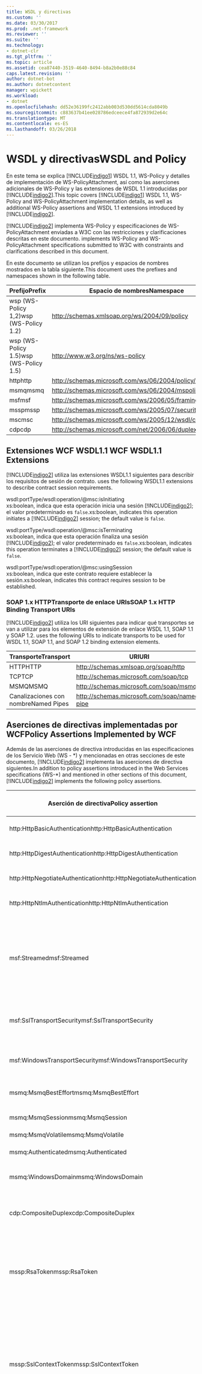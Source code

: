 ```yaml
---
title: WSDL y directivas
ms.custom: ''
ms.date: 03/30/2017
ms.prod: .net-framework
ms.reviewer: ''
ms.suite: ''
ms.technology:
- dotnet-clr
ms.tgt_pltfrm: ''
ms.topic: article
ms.assetid: cea87440-3519-4640-8494-b8a2b0e88c84
caps.latest.revision: ''
author: dotnet-bot
ms.author: dotnetcontent
manager: wpickett
ms.workload:
- dotnet
ms.openlocfilehash: dd52e36199fc2412abb003d530dd5614cda8049b
ms.sourcegitcommit: c883637b41ee028786edceece4fa872939d2e64c
ms.translationtype: MT
ms.contentlocale: es-ES
ms.lasthandoff: 03/26/2018
---
```

# <a name="wsdl-and-policy"></a><span data-ttu-id="53557-102">WSDL y directivas</span><span class="sxs-lookup"><span data-stu-id="53557-102">WSDL and Policy</span></span>
<span data-ttu-id="53557-103">En este tema se explica [!INCLUDE[indigo1](../../../../includes/indigo1-md.md)] WSDL 1.1, WS-Policy y detalles de implementación de WS-PolicyAttachment, así como las aserciones adicionales de WS-Policy y las extensiones de WSDL 1.1 introducidas por [!INCLUDE[indigo2](../../../../includes/indigo2-md.md)].</span><span class="sxs-lookup"><span data-stu-id="53557-103">This topic covers [!INCLUDE[indigo1](../../../../includes/indigo1-md.md)] WSDL 1.1, WS-Policy and WS-PolicyAttachment implementation details, as well as additional WS-Policy assertions and WSDL 1.1 extensions introduced by [!INCLUDE[indigo2](../../../../includes/indigo2-md.md)].</span></span>  
  
 [!INCLUDE[indigo2](../../../../includes/indigo2-md.md)]<span data-ttu-id="53557-104"> implementa WS-Policy y especificaciones de WS-PolicyAttachment enviadas a W3C con las restricciones y clarificaciones descritas en este documento.</span><span class="sxs-lookup"><span data-stu-id="53557-104"> implements WS-Policy and WS-PolicyAttachment specifications submitted to W3C with constraints and clarifications described in this document.</span></span>  
  
 <span data-ttu-id="53557-105">En este documento se utilizan los prefijos y espacios de nombres mostrados en la tabla siguiente.</span><span class="sxs-lookup"><span data-stu-id="53557-105">This document uses the prefixes and namespaces shown in the following table.</span></span>  
  
|<span data-ttu-id="53557-106">Prefijo</span><span class="sxs-lookup"><span data-stu-id="53557-106">Prefix</span></span>|<span data-ttu-id="53557-107">Espacio de nombres</span><span class="sxs-lookup"><span data-stu-id="53557-107">Namespace</span></span>|  
|------------|---------------|  
|<span data-ttu-id="53557-108">wsp (WS-Policy 1,2)</span><span class="sxs-lookup"><span data-stu-id="53557-108">wsp (WS-Policy 1.2)</span></span>|http://schemas.xmlsoap.org/ws/2004/09/policy|  
|<span data-ttu-id="53557-109">wsp (WS-Policy 1.5)</span><span class="sxs-lookup"><span data-stu-id="53557-109">wsp (WS-Policy 1.5)</span></span>|http://www.w3.org/ns/ws-policy|  
|<span data-ttu-id="53557-110">http</span><span class="sxs-lookup"><span data-stu-id="53557-110">http</span></span>|http://schemas.microsoft.com/ws/06/2004/policy/http|  
|<span data-ttu-id="53557-111">msmq</span><span class="sxs-lookup"><span data-stu-id="53557-111">msmq</span></span>|http://schemas.microsoft.com/ws/06/2004/mspolicy/msmq|  
|<span data-ttu-id="53557-112">msf</span><span class="sxs-lookup"><span data-stu-id="53557-112">msf</span></span>|http://schemas.microsoft.com/ws/2006/05/framing/policy|  
|<span data-ttu-id="53557-113">mssp</span><span class="sxs-lookup"><span data-stu-id="53557-113">mssp</span></span>|http://schemas.microsoft.com/ws/2005/07/securitypolicy|  
|<span data-ttu-id="53557-114">msc</span><span class="sxs-lookup"><span data-stu-id="53557-114">msc</span></span>|http://schemas.microsoft.com/ws/2005/12/wsdl/contract|  
|<span data-ttu-id="53557-115">cdp</span><span class="sxs-lookup"><span data-stu-id="53557-115">cdp</span></span>|http://schemas.microsoft.com/net/2006/06/duplex|  
  
## <a name="wcf-wsdl11-extensions"></a><span data-ttu-id="53557-116">Extensiones WCF WSDL1.1 </span><span class="sxs-lookup"><span data-stu-id="53557-116">WCF WSDL1.1 Extensions</span></span>  
 [!INCLUDE[indigo2](../../../../includes/indigo2-md.md)]<span data-ttu-id="53557-117"> utiliza las extensiones WSDL1.1 siguientes para describir los requisitos de sesión de contrato.</span><span class="sxs-lookup"><span data-stu-id="53557-117"> uses the following WSDL1.1 extensions to describe contract session requirements.</span></span>  
  
 wsdl:portType/wsdl:operation/@msc:isInitiating  
 <span data-ttu-id="53557-118">xs:boolean, indica que esta operación inicia una sesión [!INCLUDE[indigo2](../../../../includes/indigo2-md.md)]; el valor predeterminado es `false`.</span><span class="sxs-lookup"><span data-stu-id="53557-118">xs:boolean, indicates this operation initiates a [!INCLUDE[indigo2](../../../../includes/indigo2-md.md)] session; the default value is `false`.</span></span>  
  
 wsdl:portType/wsdl:operation/@msc:isTerminating  
 <span data-ttu-id="53557-119">xs:boolean, indica que esta operación finaliza una sesión [!INCLUDE[indigo2](../../../../includes/indigo2-md.md)]; el valor predeterminado es `false`.</span><span class="sxs-lookup"><span data-stu-id="53557-119">xs:boolean, indicates this operation terminates a [!INCLUDE[indigo2](../../../../includes/indigo2-md.md)] session; the default value is `false`.</span></span>  
  
 wsdl:portType/wsdl:operation/@msc:usingSession  
 <span data-ttu-id="53557-120">xs:boolean, indica que este contrato requiere establecer la sesión.</span><span class="sxs-lookup"><span data-stu-id="53557-120">xs:boolean, indicates this contract requires session to be established.</span></span>  
  
### <a name="soap-1x-http-binding-transport-uris"></a><span data-ttu-id="53557-121">SOAP 1.x HTTPTransporte de enlace URIs</span><span class="sxs-lookup"><span data-stu-id="53557-121">SOAP 1.x HTTP Binding Transport URIs</span></span>  
 [!INCLUDE[indigo2](../../../../includes/indigo2-md.md)]<span data-ttu-id="53557-122"> utiliza los URI siguientes para indicar qué transportes se van a utilizar para los elementos de extensión de enlace WSDL 1.1, SOAP 1.1 y SOAP 1.2.</span><span class="sxs-lookup"><span data-stu-id="53557-122"> uses the following URIs to indicate transports to be used for WSDL 1.1, SOAP 1.1, and SOAP 1.2 binding extension elements.</span></span>  
  
|<span data-ttu-id="53557-123">Transporte</span><span class="sxs-lookup"><span data-stu-id="53557-123">Transport</span></span>|<span data-ttu-id="53557-124">URI</span><span class="sxs-lookup"><span data-stu-id="53557-124">URI</span></span>|  
|---------------|---------|  
|<span data-ttu-id="53557-125">HTTP</span><span class="sxs-lookup"><span data-stu-id="53557-125">HTTP</span></span>|http://schemas.xmlsoap.org/soap/http|  
|<span data-ttu-id="53557-126">TCP</span><span class="sxs-lookup"><span data-stu-id="53557-126">TCP</span></span>|http://schemas.microsoft.com/soap/tcp|  
|<span data-ttu-id="53557-127">MSMQ</span><span class="sxs-lookup"><span data-stu-id="53557-127">MSMQ</span></span>|http://schemas.microsoft.com/soap/msmq|  
|<span data-ttu-id="53557-128">Canalizaciones con nombre</span><span class="sxs-lookup"><span data-stu-id="53557-128">Named Pipes</span></span>|http://schemas.microsoft.com/soap/named-pipe|  
  
## <a name="policy-assertions-implemented-by-wcf"></a><span data-ttu-id="53557-129">Aserciones de directivas implementadas por WCF</span><span class="sxs-lookup"><span data-stu-id="53557-129">Policy Assertions Implemented by WCF</span></span>  
 <span data-ttu-id="53557-130">Además de las aserciones de directiva introducidas en las especificaciones de los Servicio Web (WS - \*) y mencionadas en otras secciones de este documento, [!INCLUDE[indigo2](../../../../includes/indigo2-md.md)] implementa las aserciones de directiva siguientes.</span><span class="sxs-lookup"><span data-stu-id="53557-130">In addition to policy assertions introduced in the Web Services specifications (WS-\*) and mentioned in other sections of this document, [!INCLUDE[indigo2](../../../../includes/indigo2-md.md)] implements the following policy assertions.</span></span>  
  
|<span data-ttu-id="53557-131">Aserción de directiva</span><span class="sxs-lookup"><span data-stu-id="53557-131">Policy assertion</span></span>|<span data-ttu-id="53557-132">Asunto de directiva</span><span class="sxs-lookup"><span data-stu-id="53557-132">Policy subject</span></span>|<span data-ttu-id="53557-133">Descripción</span><span class="sxs-lookup"><span data-stu-id="53557-133">Description</span></span>|  
|----------------------|--------------------|-----------------|  
|<span data-ttu-id="53557-134">http:HttpBasicAuthentication</span><span class="sxs-lookup"><span data-stu-id="53557-134">http:HttpBasicAuthentication</span></span>|<span data-ttu-id="53557-135">Extremo</span><span class="sxs-lookup"><span data-stu-id="53557-135">Endpoint</span></span>|<span data-ttu-id="53557-136">El extremo utiliza autenticación básica de Http.</span><span class="sxs-lookup"><span data-stu-id="53557-136">Endpoint uses HTTP Basic Authentication.</span></span>|  
|<span data-ttu-id="53557-137">http:HttpDigestAuthentication</span><span class="sxs-lookup"><span data-stu-id="53557-137">http:HttpDigestAuthentication</span></span>|<span data-ttu-id="53557-138">Extremo</span><span class="sxs-lookup"><span data-stu-id="53557-138">Endpoint</span></span>|<span data-ttu-id="53557-139">El extremo utiliza autenticación implícita de Http.</span><span class="sxs-lookup"><span data-stu-id="53557-139">Endpoint uses HTTP Digest Authentication.</span></span>|  
|<span data-ttu-id="53557-140">http:HttpNegotiateAuthentication</span><span class="sxs-lookup"><span data-stu-id="53557-140">http:HttpNegotiateAuthentication</span></span>|<span data-ttu-id="53557-141">Extremo</span><span class="sxs-lookup"><span data-stu-id="53557-141">Endpoint</span></span>|<span data-ttu-id="53557-142">El extremo utiliza autenticación de negociación de Http.</span><span class="sxs-lookup"><span data-stu-id="53557-142">Endpoint uses HTTP Negotiate Authentication.</span></span>|  
|<span data-ttu-id="53557-143">http:HttpNtlmAuthentication</span><span class="sxs-lookup"><span data-stu-id="53557-143">http:HttpNtlmAuthentication</span></span>|<span data-ttu-id="53557-144">Extremo</span><span class="sxs-lookup"><span data-stu-id="53557-144">Endpoint</span></span>|<span data-ttu-id="53557-145">El extremo utiliza autenticación NTLM de Http.</span><span class="sxs-lookup"><span data-stu-id="53557-145">Endpoint uses HTTP NTLM Authentication.</span></span>|  
|<span data-ttu-id="53557-146">msf:Streamed</span><span class="sxs-lookup"><span data-stu-id="53557-146">msf:Streamed</span></span>|<span data-ttu-id="53557-147">Extremo</span><span class="sxs-lookup"><span data-stu-id="53557-147">Endpoint</span></span>|<span data-ttu-id="53557-148">El extremo utiliza trama de mensajes transmitidos.</span><span class="sxs-lookup"><span data-stu-id="53557-148">Endpoint uses streamed message framing.</span></span> <span data-ttu-id="53557-149">Esta aserción se utiliza con el protocolo de trama de mensajes proporcionado para los transportes como TCP y canalizaciones con nombre.</span><span class="sxs-lookup"><span data-stu-id="53557-149">This assertion is used with the Message Framing protocol provided for transports such as TCP, and named pipes.</span></span>|  
|<span data-ttu-id="53557-150">msf:SslTransportSecurity</span><span class="sxs-lookup"><span data-stu-id="53557-150">msf:SslTransportSecurity</span></span>|<span data-ttu-id="53557-151">Extremo</span><span class="sxs-lookup"><span data-stu-id="53557-151">Endpoint</span></span>|<span data-ttu-id="53557-152">El extremo utiliza la seguridad del nivel de transporte (TLS) con trama de mensaje.</span><span class="sxs-lookup"><span data-stu-id="53557-152">Endpoint uses transport-layer security (TLS) with message framing.</span></span>|  
|<span data-ttu-id="53557-153">msf:WindowsTransportSecurity</span><span class="sxs-lookup"><span data-stu-id="53557-153">msf:WindowsTransportSecurity</span></span>|<span data-ttu-id="53557-154">Extremo</span><span class="sxs-lookup"><span data-stu-id="53557-154">Endpoint</span></span>|<span data-ttu-id="53557-155">El extremo utiliza Negociación de proveedor de seguridad (SPNEGO) con trama de mensaje.</span><span class="sxs-lookup"><span data-stu-id="53557-155">Endpoint uses Security Provider Negotiation (SPNEGO) with message framing.</span></span>|  
|<span data-ttu-id="53557-156">msmq:MsmqBestEffort</span><span class="sxs-lookup"><span data-stu-id="53557-156">msmq:MsmqBestEffort</span></span>|<span data-ttu-id="53557-157">Extremo</span><span class="sxs-lookup"><span data-stu-id="53557-157">Endpoint</span></span>|<span data-ttu-id="53557-158">MSMQ con garantías de mejor esfuerzo.</span><span class="sxs-lookup"><span data-stu-id="53557-158">MSMQ with best-effort guarantees.</span></span>|  
|<span data-ttu-id="53557-159">msmq:MsmqSession</span><span class="sxs-lookup"><span data-stu-id="53557-159">msmq:MsmqSession</span></span>|<span data-ttu-id="53557-160">Extremo</span><span class="sxs-lookup"><span data-stu-id="53557-160">Endpoint</span></span>|<span data-ttu-id="53557-161">MSMQ con garantías de sesión.</span><span class="sxs-lookup"><span data-stu-id="53557-161">MSMQ with Session guarantees.</span></span>|  
|<span data-ttu-id="53557-162">msmq:MsmqVolatile</span><span class="sxs-lookup"><span data-stu-id="53557-162">msmq:MsmqVolatile</span></span>|<span data-ttu-id="53557-163">Extremo</span><span class="sxs-lookup"><span data-stu-id="53557-163">Endpoint</span></span>|<span data-ttu-id="53557-164">MSMQ Volatile.</span><span class="sxs-lookup"><span data-stu-id="53557-164">MSMQ Volatile.</span></span>|  
|<span data-ttu-id="53557-165">msmq:Authenticated</span><span class="sxs-lookup"><span data-stu-id="53557-165">msmq:Authenticated</span></span>|<span data-ttu-id="53557-166">Extremo</span><span class="sxs-lookup"><span data-stu-id="53557-166">Endpoint</span></span>|<span data-ttu-id="53557-167">La autenticación se utiliza con transporte de MSMQ.</span><span class="sxs-lookup"><span data-stu-id="53557-167">Authentication is used with MSMQ transport.</span></span>|  
|<span data-ttu-id="53557-168">msmq:WindowsDomain</span><span class="sxs-lookup"><span data-stu-id="53557-168">msmq:WindowsDomain</span></span>|<span data-ttu-id="53557-169">Extremo</span><span class="sxs-lookup"><span data-stu-id="53557-169">Endpoint</span></span>|<span data-ttu-id="53557-170">MSMQ utiliza la autenticación de Dominio Windows.</span><span class="sxs-lookup"><span data-stu-id="53557-170">MSMQ uses Windows Domain authentication.</span></span>|  
|<span data-ttu-id="53557-171">cdp:CompositeDuplex</span><span class="sxs-lookup"><span data-stu-id="53557-171">cdp:CompositeDuplex</span></span>|<span data-ttu-id="53557-172">Extremo</span><span class="sxs-lookup"><span data-stu-id="53557-172">Endpoint</span></span>|<span data-ttu-id="53557-173">El extremo utiliza dos conexiones de transporte de conversación independientes para mensajes de entrada y salida.</span><span class="sxs-lookup"><span data-stu-id="53557-173">Endpoint uses two separate converse transport connections for in and out messages.</span></span>|  
|<span data-ttu-id="53557-174">mssp:RsaToken</span><span class="sxs-lookup"><span data-stu-id="53557-174">mssp:RsaToken</span></span>|<span data-ttu-id="53557-175">Anidadas</span><span class="sxs-lookup"><span data-stu-id="53557-175">Nested</span></span>|<span data-ttu-id="53557-176">Aserción del token de clave RSA.</span><span class="sxs-lookup"><span data-stu-id="53557-176">RSA key token assertion.</span></span> <span data-ttu-id="53557-177">En general, una clave RSA serializada directamente como parte de la información clave en una firma endosada cumple este requisito.</span><span class="sxs-lookup"><span data-stu-id="53557-177">This requirement is typically satisfied by an RSA key serialized directly as part of the key information in an endorsing signature.</span></span>|  
|<span data-ttu-id="53557-178">mssp:SslContextToken</span><span class="sxs-lookup"><span data-stu-id="53557-178">mssp:SslContextToken</span></span>|<span data-ttu-id="53557-179">Anidadas</span><span class="sxs-lookup"><span data-stu-id="53557-179">Nested</span></span>|<span data-ttu-id="53557-180">Requiere que se utilice un SecurityContextToken obtenido mediante protocolo de enlace TLS binario y WS-Trust.</span><span class="sxs-lookup"><span data-stu-id="53557-180">Requires that a SecurityContextToken obtained using binary TLS handshake using WS-Trust be used.</span></span> <span data-ttu-id="53557-181">Las aserciones anidadas incluyen: sp:RequireDerivedKeys, mssp:MustNotSendCancel, mssp:RequireClientCertificate.</span><span class="sxs-lookup"><span data-stu-id="53557-181">Nested assertions include: sp:RequireDerivedKeys, mssp:MustNotSendCancel, mssp:RequireClientCertificate.</span></span>|  
|<span data-ttu-id="53557-182">mssp:MustNotSendCancel</span><span class="sxs-lookup"><span data-stu-id="53557-182">mssp:MustNotSendCancel</span></span>|<span data-ttu-id="53557-183">Anidadas</span><span class="sxs-lookup"><span data-stu-id="53557-183">Nested</span></span>|<span data-ttu-id="53557-184">Especifica un requisito que consiste en que un token de seguridad de solicitud (RST) solicite mensajes [WS-Trust] mediante el enlace de cancelación [WS-Trust, WS-SC] y no se envíe al emisor de un SecurityContextToken determinado.</span><span class="sxs-lookup"><span data-stu-id="53557-184">Specifies a requirement that a request security token (RST) request messages [WS-Trust] using the Cancel binding [WS-Trust, WS-SC] not be sent to the issuer of a given SecurityContextToken.</span></span> <span data-ttu-id="53557-185">Si esta aserción está presente, no se deben enviar al emisor dichos mensajes de solicitud.</span><span class="sxs-lookup"><span data-stu-id="53557-185">If this assertion is present, then such request messages must not be sent to the issuer.</span></span> <span data-ttu-id="53557-186">Si esta aserción no está presente, se puede enviar al emisor dichos mensajes de solicitud.</span><span class="sxs-lookup"><span data-stu-id="53557-186">If this assertion is not present, then such request messages can be sent to the issuer.</span></span>|  
|<span data-ttu-id="53557-187">mssp:RequireClientCertificate</span><span class="sxs-lookup"><span data-stu-id="53557-187">mssp:RequireClientCertificate</span></span>|<span data-ttu-id="53557-188">Anidadas</span><span class="sxs-lookup"><span data-stu-id="53557-188">Nested</span></span>|<span data-ttu-id="53557-189">Este elemento opcional especifica un requisito para un certificado de cliente que se proporcionará como parte del protocolo TLSNEGO.</span><span class="sxs-lookup"><span data-stu-id="53557-189">This optional element specifies a requirement for a client certificate to be provided as part of the TLSNEGO protocol.</span></span> <span data-ttu-id="53557-190">Si esta aserción está presente, se debe proporcionar un certificado de cliente.</span><span class="sxs-lookup"><span data-stu-id="53557-190">If this assertion is present, then a client certificate must be provided.</span></span> <span data-ttu-id="53557-191">Si esta aserción no está presente, no se debe proporcionar un certificado de cliente.</span><span class="sxs-lookup"><span data-stu-id="53557-191">If this assertion is not present, then a client certificate must not be provided.</span></span> <span data-ttu-id="53557-192">Esta aserción no se debe utilizar fuera de mssp:SslContextToken.</span><span class="sxs-lookup"><span data-stu-id="53557-192">This assertion must not be used outside of mssp:SslContextToken.</span></span>|  
  
## <a name="see-also"></a><span data-ttu-id="53557-193">Vea también</span><span class="sxs-lookup"><span data-stu-id="53557-193">See Also</span></span>  
 [<span data-ttu-id="53557-194">Publicación de WSDL personalizada</span><span class="sxs-lookup"><span data-stu-id="53557-194">Custom WSDL Publication</span></span>](../../../../docs/framework/wcf/samples/custom-wsdl-publication.md)  
 [<span data-ttu-id="53557-195">Exportación del WSDL personalizado</span><span class="sxs-lookup"><span data-stu-id="53557-195">How to: Export Custom WSDL</span></span>](../../../../docs/framework/wcf/extending/how-to-export-custom-wsdl.md)  
 [<span data-ttu-id="53557-196">Importación de WSDL personalizado</span><span class="sxs-lookup"><span data-stu-id="53557-196">How to: Import Custom WSDL</span></span>](../../../../docs/framework/wcf/extending/how-to-import-custom-wsdl.md)
